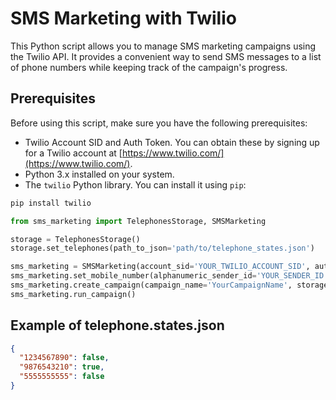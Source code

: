 # SMS Marketing with Twilio

This Python script allows you to manage SMS marketing campaigns using the Twilio API. It provides a convenient way to send SMS messages to a list of phone numbers while keeping track of the campaign's progress.

## Prerequisites

Before using this script, make sure you have the following prerequisites:

- Twilio Account SID and Auth Token. You can obtain these by signing up for a Twilio account at [https://www.twilio.com/](https://www.twilio.com/).
- Python 3.x installed on your system.
- The `twilio` Python library. You can install it using `pip`:

```bash
pip install twilio
```

```python
from sms_marketing import TelephonesStorage, SMSMarketing

storage = TelephonesStorage()
storage.set_telephones(path_to_json='path/to/telephone_states.json')

sms_marketing = SMSMarketing(account_sid='YOUR_TWILIO_ACCOUNT_SID', auth_token='YOUR_TWILIO_AUTH_TOKEN')
sms_marketing.set_mobile_number(alphanumeric_sender_id='YOUR_SENDER_ID')
sms_marketing.create_campaign(campaign_name='YourCampaignName', storage=storage, sms_body='Your SMS message body')
sms_marketing.run_campaign()
```

## Example of telephone.states.json

```json
{
  "1234567890": false,
  "9876543210": true,
  "5555555555": false
}
```
